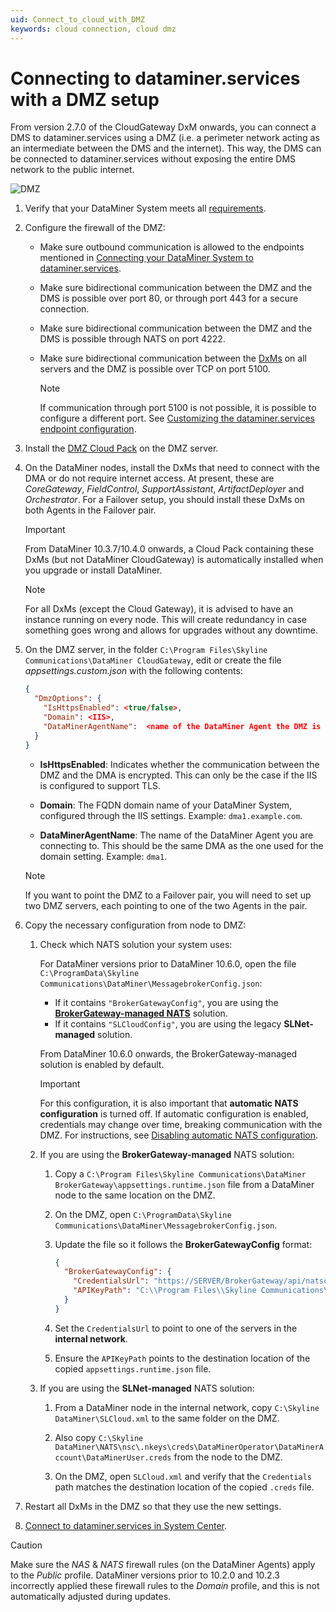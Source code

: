 ```yaml
---
uid: Connect_to_cloud_with_DMZ
keywords: cloud connection, cloud dmz
---
```


# Connecting to dataminer.services with a DMZ setup

From version 2.7.0 of the CloudGateway DxM onwards, you can connect a DMS to dataminer.services using a DMZ (i.e. a perimeter network acting as an intermediate between the DMS and the internet). This way, the DMS can be connected to dataminer.services without exposing the entire DMS network to the public internet.

![DMZ](~/dataminer/images/DMZ_CloudGateway.png)

1. Verify that your DataMiner System meets all [requirements](xref:Connect_to_cloud_requirements).

1. Configure the firewall of the DMZ:

   - Make sure outbound communication is allowed to the endpoints mentioned in [Connecting your DataMiner System to dataminer.services](xref:Connect_to_cloud_requirements).

   - Make sure bidirectional communication between the DMZ and the DMS is possible over port 80, or through port 443 for a secure connection.

   - Make sure bidirectional communication between the DMZ and the DMS is possible through NATS on port 4222.

   - Make sure bidirectional communication between the [DxMs](xref:DataMinerExtensionModules) on all servers and the DMZ is possible over TCP on port 5100.

     > [!NOTE]
     > If communication through port 5100 is not possible, it is possible to configure a different port. See [Customizing the dataminer.services endpoint configuration](xref:Custom_cloud_endpoint_configuration).

1. Install the [DMZ Cloud Pack](https://community.dataminer.services/dataminer-cloud-pack/) on the DMZ server.

1. On the DataMiner nodes, install the DxMs that need to connect with the DMA or do not require internet access. At present, these are *CoreGateway*, *FieldControl*, *SupportAssistant*, *ArtifactDeployer* and *Orchestrator*. For a Failover setup, you should install these DxMs on both Agents in the Failover pair.

   > [!IMPORTANT]
   > From DataMiner 10.3.7/10.4.0 onwards<!-- RN 36085 -->, a Cloud Pack containing these DxMs (but not DataMiner CloudGateway) is automatically installed when you upgrade or install DataMiner.

   > [!NOTE]
   > For all DxMs (except the Cloud Gateway), it is advised to have an instance running on every node. This will create redundancy in case something goes wrong and allows for upgrades without any downtime.

1. On the DMZ server, in the folder `C:\Program Files\Skyline Communications\DataMiner CloudGateway`, edit or create the file *appsettings.custom.json* with the following contents:

   ```json
   {
     "DmzOptions": {
       "IsHttpsEnabled": <true/false>,
       "Domain": <IIS>,
       "DataMinerAgentName":  <name of the DataMiner Agent the DMZ is connected to>
     }
   }
   ```

   - **IsHttpsEnabled**: Indicates whether the communication between the DMZ and the DMA is encrypted. This can only be the case if the IIS is configured to support TLS.

   - **Domain**: The FQDN domain name of your DataMiner System, configured through the IIS settings. Example: `dma1.example.com`.

   - **DataMinerAgentName**: The name of the DataMiner Agent you are connecting to. This should be the same DMA as the one used for the domain setting. Example: `dma1`.

   > [!NOTE]
   > If you want to point the DMZ to a Failover pair, you will need to set up two DMZ servers, each pointing to one of the two Agents in the pair.

1. Copy the necessary configuration from node to DMZ:

   1. Check which NATS solution your system uses:

      For DataMiner versions prior to DataMiner 10.6.0, open the file `C:\ProgramData\Skyline Communications\DataMiner\MessagebrokerConfig.json`:

      - If it contains `"BrokerGatewayConfig"`, you are using the **[BrokerGateway-managed NATS](xref:BrokerGateway_Migration)** solution.
      - If it contains `"SLCloudConfig"`, you are using the legacy **SLNet-managed** solution.

      From DataMiner 10.6.0 onwards, the BrokerGateway-managed solution is enabled by default.

      > [!IMPORTANT]
      > For this configuration, it is also important that **automatic NATS configuration** is turned off. If automatic configuration is enabled, credentials may change over time, breaking communication with the DMZ. For instructions, see [Disabling automatic NATS configuration](xref:SLNetClientTest_disabling_automatic_nats_config).

   1. If you are using the **BrokerGateway-managed** NATS solution:

      1. Copy a `C:\Program Files\Skyline Communications\DataMiner BrokerGateway\appsettings.runtime.json` file from a DataMiner node to the same location on the DMZ.

      1. On the DMZ, open `C:\ProgramData\Skyline Communications\DataMiner\MessagebrokerConfig.json`.

      1. Update the file so it follows the **BrokerGatewayConfig** format:

         ```json
         {
           "BrokerGatewayConfig": {
             "CredentialsUrl": "https://SERVER/BrokerGateway/api/natsconnection/getnatsconnectiondetails",
             "APIKeyPath": "C:\\Program Files\\Skyline Communications\\DataMiner BrokerGateway\\appsettings.runtime.json"
           }
         }
         ```

      1. Set the `CredentialsUrl` to point to one of the servers in the **internal network**.

      1. Ensure the `APIKeyPath` points to the destination location of the copied `appsettings.runtime.json` file.

   1. If you are using the **SLNet-managed** NATS solution:

      1. From a DataMiner node in the internal network, copy `C:\Skyline DataMiner\SLCloud.xml` to the same folder on the DMZ.

      1. Also copy `C:\Skyline DataMiner\NATS\nsc\.nkeys\creds\DataMinerOperator\DataMinerAccount\DataMinerUser.creds` from the node to the DMZ.

      1. On the DMZ, open `SLCloud.xml` and verify that the `Credentials` path matches the destination location of the copied `.creds` file.

1. Restart all DxMs in the DMZ so that they use the new settings.

1. [Connect to dataminer.services in System Center](xref:Connect_to_dataminer_services#connecting-to-dataminerservices-in-system-center).

> [!CAUTION]
> Make sure the *NAS* &amp; *NATS* firewall rules (on the DataMiner Agents) apply to the *Public* profile. DataMiner versions prior to 10.2.0 and 10.2.3 incorrectly applied these firewall rules to the *Domain* profile, and this is not automatically adjusted during updates.
